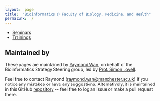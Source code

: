```yaml
---
layout:  page
title:  "Bioinformatics @ Faculty of Biology, Medicine, and Health"
permalink:  /
---
```


* [Seminars](seminars)
* [Trainings](trainings)


Maintained by
-------------

These pages are maintained by [Raymond Wan](https://research.manchester.ac.uk/en/persons/raymond.wan/), on behalf of the Bioinformatics Strategy Steering group, led by [Prof. Simon Lovell](https://research.manchester.ac.uk/en/persons/simon.lovell).

Feel free to contact Raymond (raymond.wan@manchester.ac.uk) if you notice any mistakes or have any suggestions.  Alternatively, it is maintained in this GitHub [repository](https://github.com/manchester-fbmh-bioinformatics/manchester-fbmh-bioinformatics.github.io) -- feel free to log an issue or make a pull request there.



